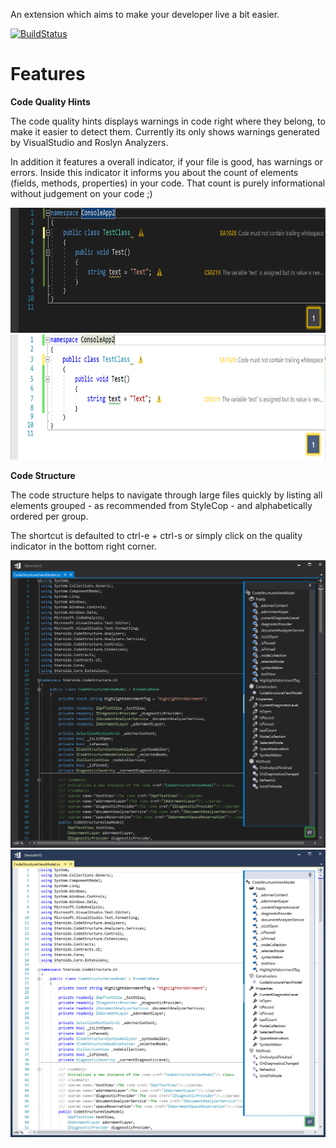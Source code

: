An extension which aims to make your developer live a bit easier.

[![BuildStatus](https://eberthold.visualstudio.com/_apis/public/build/definitions/0f1c8361-a5d4-46c1-aa83-c190f5b2c74b/2/badge)](https://eberthold.visualstudio.com/_apis/public/build/definitions/0f1c8361-a5d4-46c1-aa83-c190f5b2c74b/2/badge)

# Features

__Code Quality Hints__

The code quality hints displays warnings in code right where they belong, to make it easier to detect them.
Currently its only shows warnings generated by VisualStudio and Roslyn Analyzers.

In addition it features a overall indicator, if your file is good, has warnings or errors.
Inside this indicator it informs you about the count of elements (fields, methods, properties) in your code. That count is purely informational without judgement on your code ;)

<img src="https://github.com/eberthold/SteroidsVS/blob/master/Screenshots/QualityHints_Dark.PNG?raw=true" height="200"/><img src="https://github.com/eberthold/SteroidsVS/blob/master/Screenshots/QualityHints_Light.PNG?raw=true" height="200"/>

__Code Structure__

The code structure helps to navigate through large files quickly by listing all elements grouped - as recommended from StyleCop - and alphabetically ordered per group.

The shortcut is defaulted to ctrl-e + ctrl-s or simply click on the quality indicator in the bottom right corner.

<img src="https://github.com/eberthold/SteroidsVS/blob/master/Screenshots/CodeStructure_Dark.PNG?raw=true" width="600" /><img src="https://github.com/eberthold/SteroidsVS/blob/master/Screenshots/CodeStructure_Light.PNG?raw=true" width="600" />